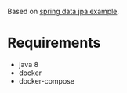 Based on [spring data jpa example](https://github.com/spring-guides/gs-accessing-data-jpa).

# Requirements

- java 8
- docker
- docker-compose
